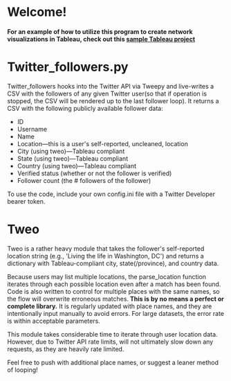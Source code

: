 <h1>Welcome!</h1>
<h4>For an example of how to utilize this program to create network visualizations in Tableau, check out this <a href="https://public.tableau.com/app/profile/caroline.steel/viz/SampleTwitterNetworkAnalysis/ASGsTwitterNetworks">sample Tableau project</a></h4>

<h1>Twitter_followers.py</h1>
  <p>Twitter_followers hooks into the Twitter API via Tweepy and live-writes a CSV with the followers of any given Twitter user(so that if operation is stopped, the CSV will be rendered up to the last follower loop). It returns a CSV with the following publicly available follower data:</p>
  <ul>
    <li>ID</li>
    <li>Username</li>
    <li>Name</li>
    <li>Location—this is a user's self-reported, uncleaned, location</li>
    <li>City (using tweo)—Tableau compliant</li>
    <li>State (using tweo)—Tableau compliant</li>
    <li>Country (using tweo)—Tableau compliant</li>
    <li>Verified status (whether or not the follower is verified)</li>
    <li>Follower count (the # followers of the follower)</li></ul>
  
  <p>To use the code, include your own config.ini file with a Twitter Developer bearer token. 


<h1>Tweo</h1>
  <p>Tweo is a rather heavy module that takes the follower's self-reported location string (e.g., 'Living the life in Washington, DC') and returns a dictionary with Tableau-compliant city, state(/province), and country data.</p>
  <p>Because users may list multiple locations, the parse_location function iterates through each possible location even after a match has been found. Code is also written to control for multiple places with the same names, so the flow will overwrite erroneous matches.<b> This is by no means a perfect or complete library.</b> It is regularly updated with place names, and they are intentionally input manually to avoid errors. For large datasets, the error rate is within acceptable parameters.</p>
    <p>This module takes considerable time to iterate through user location data. However, due to Twitter API rate limits, will not ultimately slow down any requests, as they are heavily rate limited. 
  <p>Feel free to push with additional place names, or suggest a leaner method of looping!</p>
  
